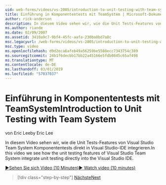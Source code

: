 ```yaml
---
uid: web-forms/videos/vs-2005/introduction-to-unit-testing-with-team-system
title: Einführung in Komponententests mit TeamSystem | Microsoft-Dokumentation
author: rick-anderson
description: In diesem Video sehen wir, wie die Unit Tests-Features von Visual Studio Team System Komponententests direkt in Visual Studio-IDE integrieren.
ms.author: riande
ms.date: 02/09/2007
ms.assetid: 3410a9c7-9bf4-45fc-aafa-230ba8bd7a8c
msc.legacyurl: /web-forms/videos/vs-2005/introduction-to-unit-testing-with-team-system
msc.type: video
ms.openlocfilehash: d9d2eca6afeb49a56259be5508ecc7343754c389
ms.sourcegitcommit: 24b1f6decbb17bb22a45166e5fdb0845c65af498
ms.translationtype: MT
ms.contentlocale: de-DE
ms.lasthandoff: 03/01/2019
ms.locfileid: "57037037"
---
```

<a name="introduction-to-unit-testing-with-team-system"></a><span data-ttu-id="554d9-103">Einführung in Komponententests mit TeamSystem</span><span class="sxs-lookup"><span data-stu-id="554d9-103">Introduction to Unit Testing with Team System</span></span>
====================
<span data-ttu-id="554d9-104">von Eric Lee</span><span class="sxs-lookup"><span data-stu-id="554d9-104">by Eric Lee</span></span>

<span data-ttu-id="554d9-105">In diesem Video sehen wir, wie die Unit Tests-Features von Visual Studio Team System Komponententests direkt in Visual Studio-IDE integrieren.</span><span class="sxs-lookup"><span data-stu-id="554d9-105">In this video we see how the unit testing features of Visual Studio Team System integrate unit testing directly into the Visual Studio IDE.</span></span>

[<span data-ttu-id="554d9-106">&#9654;Sehen Sie sich Video (10 Minuten)</span><span class="sxs-lookup"><span data-stu-id="554d9-106">&#9654; Watch video (10 minutes)</span></span>](https://channel9.msdn.com/Blogs/ASP-NET-Site-Videos/introduction-to-unit-testing-with-team-system)

> [!div class="step-by-step"]
> [<span data-ttu-id="554d9-107">Nächste</span><span class="sxs-lookup"><span data-stu-id="554d9-107">Next</span></span>](introduction-to-testing-web-applications-with-team-system.md)
